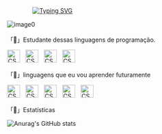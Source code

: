 <p>ㅤㅤ ㅤㅤ
  <a href="https://git.io/typing-svg">
  <img src="https://readme-typing-svg.demolab.com?font=Fira+Code&weight=600&size=25&pause=1000&color=008000&random=false&width=435&height=40&lines=Eai,+eu +sou +o+Patinn!🤟" alt="Typing SVG">
  </a>
</p>

![image0](https://github.com/user-attachments/assets/efbfaf7f-d153-4444-ac19-28b5ad1eca0c)
<br>
</br>
「🦆」Estudante dessas linguagens de programação.

<img
 align="left"
 alt="CSS"
 title="CSS"
 width="30px"
 style="padding-right: 10px;"
src="https://cdn.jsdelivr.net/gh/devicons/devicon@latest/icons/javascript/javascript-original.svg" 
 />
<img
 align="left"
 alt="CSS"
 title="CSS"
 width="30px"
 style="padding-right: 10px;"
src="https://cdn.jsdelivr.net/gh/devicons/devicon@latest/icons/csharp/csharp-original.svg" 
  />
<img  
 align="left"
 alt="CSS"
 title="CSS"
 width="30px"
 style="padding-right: 10px;"
src="https://cdn.jsdelivr.net/gh/devicons/devicon@latest/icons/html5/html5-original.svg" 
  />
  
<img  
 align="left"
 alt="CSS"
 title="CSS"
 width="30px"
 style="padding-right: 10px;"
src="https://cdn.jsdelivr.net/gh/devicons/devicon@latest/icons/css3/css3-original.svg"
/>

<br/>
<br/> 

 「🦆」linguagens que eu vou aprender futuramente
 
<img
  align="left"
 alt="CSS"
 title="CSS"
 width="30px"
 style="padding-right: 10px;"
src="https://cdn.jsdelivr.net/gh/devicons/devicon@latest/icons/python/python-original.svg"
 />
<img
 align="left"
 alt="CSS"
 title="CSS"
 width="30px"
 style="padding-right: 10px;"
src="https://cdn.jsdelivr.net/gh/devicons/devicon@latest/icons/ruby/ruby-original.svg" 
 />
<img
 align="left"
 alt="CSS"
 title="CSS"
 width="30px"
 style="padding-right: 10px;"
src="https://cdn.jsdelivr.net/gh/devicons/devicon@latest/icons/cplusplus/cplusplus-original.svg" 
 />
<img
 align="left"
 alt="CSS"
 title="CSS"
 width="30px"
 style="padding-right: 10px;"
src="https://cdn.jsdelivr.net/gh/devicons/devicon@latest/icons/php/php-original.svg" />
<img
 align="left"
 alt="CSS"
 title="CSS"
 width="30px"
 style="padding-right: 10px;"
src="https://cdn.jsdelivr.net/gh/devicons/devicon@latest/icons/typescript/typescript-original.svg" 
/>

<br>
</br>

「🦆」Estatísticas

![Anurag's GitHub stats](https://github-readme-stats.vercel.app/api?username=GdPatinn&show_icons=true&theme=merko) 
##


